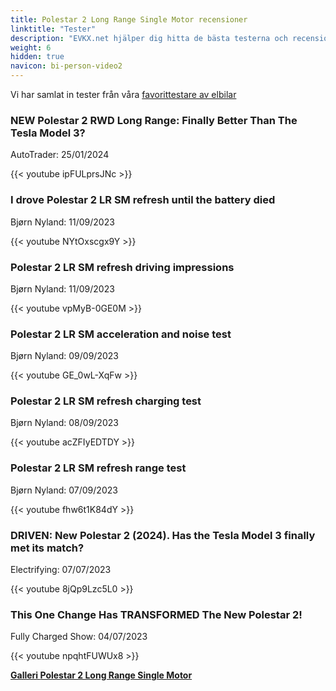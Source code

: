 ```yaml
---
title: Polestar 2 Long Range Single Motor recensioner
linktitle: "Tester"
description: "EVKX.net hjälper dig hitta de bästa testerna och recensionerna av denna modell."
weight: 6
hidden: true
navicon: bi-person-video2
---
```

Vi har samlat in tester från våra [favorittestare av elbilar](../../../../../guides/evreviewers/)

<div class="container text-center shadow p-2 pe-4 mb-5 bg-body-tertiary rounded border">
<h3>NEW Polestar 2 RWD Long Range: Finally Better Than The Tesla Model 3?</h3>
<p>AutoTrader: 25/01/2024</p>

{{< youtube ipFULprsJNc >}}

</div>
<div class="container text-center shadow p-2 pe-4 mb-5 bg-body-tertiary rounded border">
<h3>I drove Polestar 2 LR SM refresh until the battery died</h3>
<p>Bjørn Nyland: 11/09/2023</p>

{{< youtube NYtOxscgx9Y >}}

</div>
<div class="container text-center shadow p-2 pe-4 mb-5 bg-body-tertiary rounded border">
<h3>Polestar 2 LR SM refresh driving impressions</h3>
<p>Bjørn Nyland: 11/09/2023</p>

{{< youtube vpMyB-0GE0M >}}

</div>
<div class="container text-center shadow p-2 pe-4 mb-5 bg-body-tertiary rounded border">
<h3>Polestar 2 LR SM acceleration and noise test</h3>
<p>Bjørn Nyland: 09/09/2023</p>

{{< youtube GE_0wL-XqFw >}}

</div>
<div class="container text-center shadow p-2 pe-4 mb-5 bg-body-tertiary rounded border">
<h3>Polestar 2 LR SM refresh charging test</h3>
<p>Bjørn Nyland: 08/09/2023</p>

{{< youtube acZFIyEDTDY >}}

</div>
<div class="container text-center shadow p-2 pe-4 mb-5 bg-body-tertiary rounded border">
<h3>Polestar 2 LR SM refresh range test</h3>
<p>Bjørn Nyland: 07/09/2023</p>

{{< youtube fhw6t1K84dY >}}

</div>
<div class="container text-center shadow p-2 pe-4 mb-5 bg-body-tertiary rounded border">
<h3>DRIVEN: New Polestar 2 (2024). Has the Tesla Model 3 finally met its match?</h3>
<p>Electrifying: 07/07/2023</p>

{{< youtube 8jQp9Lzc5L0 >}}

</div>
<div class="container text-center shadow p-2 pe-4 mb-5 bg-body-tertiary rounded border">
<h3>This One Change Has TRANSFORMED The New Polestar 2!</h3>
<p>Fully Charged Show: 04/07/2023</p>

{{< youtube npqhtFUWUx8 >}}

</div>
<div class="mt-3 mb-3">
<a href="../gallery/" class="text-decoration-none text-black">
<strong><i class="bi-arrow-left"></i>Galleri  </strong>
</a>
<a href="../" class="text-decoration-none text-black float-end">
<strong>Polestar 2 Long Range Single Motor <i class="bi-arrow-right"></i></strong>
</a>
</div>
